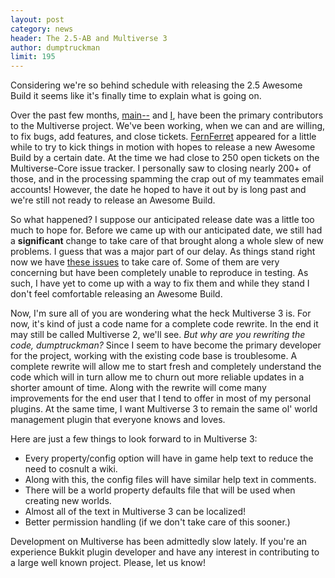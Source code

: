 ```yaml
---
layout: post
category: news
header: The 2.5-AB and Multiverse 3
author: dumptruckman
limit: 195
---
```

Considering we're so behind schedule with releasing the 2.5 Awesome Build it seems like it's finally time to explain what is going on.

Over the past few months, [main--](https://github.com/main--) and [I](https://github.com/dumptruckman), have been the primary contributors to the Multiverse project.  We've been working, when we can and are willing, to fix bugs, add features, and close tickets.  [FernFerret](https://github.com/FernFerret) appeared for a little while to try to kick things in motion with hopes to release a new Awesome Build by a certain date.  At the time we had close to 250 open tickets on the Multiverse-Core issue tracker.  I personally saw to closing nearly 200+ of those, and in the processing spamming the crap out of my teammates email accounts!  However, the date he hoped to have it out by is long past and we're still not ready to release an Awesome Build.

So what happened?  I suppose our anticipated release date was a little too much to hope for.  Before we came up with our anticipated date, we still had a **significant** change to take care of that brought along a whole slew of new problems.  I guess that was a major part of our delay.  As things stand right now we have [these issues](https://github.com/multiverse/multiverse-core/issues?milestone=9&page=1&state=open) to take care of.  Some of them are very concerning but have been completely unable to reproduce in testing.  As such, I have yet to come up with a way to fix them and while they stand I don't feel comfortable releasing an Awesome Build.

Now, I'm sure all of you are wondering what the heck Multiverse 3 is.  For now, it's kind of just a code name for a complete code rewrite.  In the end it may still be called Multiverse 2, we'll see.  *But why are you rewriting the code, dumptruckman?*  Since I seem to have become the primary developer for the project, working with the existing code base is troublesome.  A complete rewrite will allow me to start fresh and completely understand the code which will in turn allow me to churn out more reliable updates in a shorter amount of time.  Along with the rewrite will come many improvements for the end user that I tend to offer in most of my personal plugins.  At the same time, I want Multiverse 3 to remain the same ol' world management plugin that everyone knows and loves.

Here are just a few things to look forward to in Multiverse 3:
 - Every property/config option will have in game help text to reduce the need to cosnult a wiki.
 - Along with this, the config files will have similar help text in comments.
 - There will be a world property defaults file that will be used when creating new worlds.
 - Almost all of the text in Multiverse 3 can be localized!
 - Better permission handling (if we don't take care of this sooner.)

Development on Multiverse has been admittedly slow lately.  If you're an experience Bukkit plugin developer and have any interest in contributing to a large well known project.  Please, let us know!